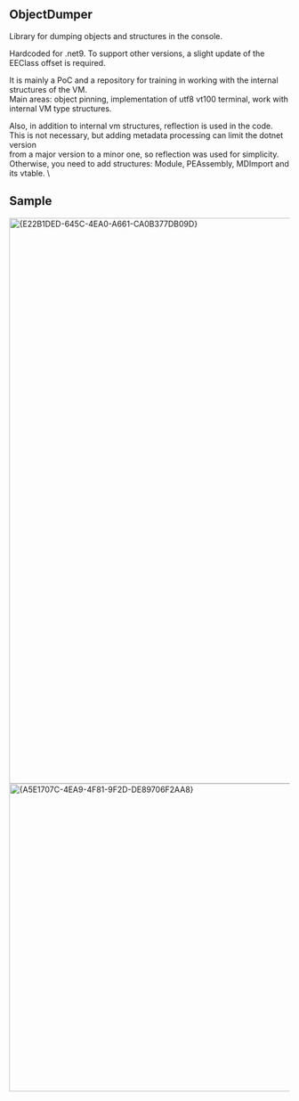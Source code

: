 ObjectDumper
------------

Library for dumping objects and structures in the console.

Hardcoded for .net9. To support other versions, a slight update of the EEClass offset is required.

It is mainly a PoC and a repository for training in working with the internal structures of the VM. \
Main areas: object pinning, implementation of utf8 vt100 terminal, work with internal VM type structures.

Also, in addition to internal vm structures, reflection is used in the code. \
This is not necessary, but adding metadata processing can limit the dotnet version  \
from a major version to a minor one, so reflection was used for simplicity. \
Otherwise, you need to add structures: Module, PEAssembly, MDImport and its vtable. \

Sample
------
<img width="1079" height="1016" alt="{E22B1DED-645C-4EA0-A661-CA0B377DB09D}" src="https://github.com/user-attachments/assets/a4f14034-21b0-42d8-8c20-8ebb28c3eac7" />

<img width="856" height="553" alt="{A5E1707C-4EA9-4F81-9F2D-DE89706F2AA8}" src="https://github.com/user-attachments/assets/0be3f5e7-3c3b-426a-ad68-2b10f94d3611" />

